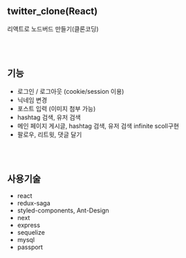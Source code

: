 ## twitter_clone(React)

리액트로 노드버드 만들기(클론코딩)

<br/><br/>


## 기능

- 로그인 / 로그아웃 (cookie/session 이용)
- 닉네임 변경
- 포스트 입력 (이미지 첨부 가능)
- hashtag 검색, 유저 검색
- 메인 페이지 게시글, hashtag 검색, 유저 검색 infinite scoll구현
- 팔로우, 리트윗, 댓글 달기

<br/><br/>

## 사용기술
- react
- redux-saga
- styled-components, Ant-Design
- next
- express
- sequelize
- mysql
- passport
